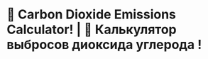 # :deciduous_tree: Carbon Dioxide Emissions Calculator! | :deciduous_tree: Калькулятор выбросов диоксида углерода !
 
